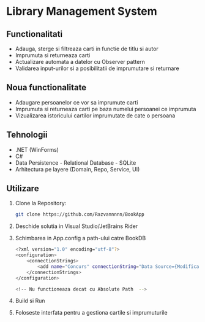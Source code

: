 # Library Management System

## Functionalitati

- Adauga, sterge si filtreaza carti in functie de titlu si autor
- Imprumuta si returneaza carti
- Actualizare automata a datelor cu Observer pattern
- Validarea input-urilor si a posibilitatii de imprumutare si returnare

## Noua functionalitate

- Adaugare persoanelor ce vor sa imprumute carti
- Imprumuta si returneaza carti pe baza numelui persoanei ce imprumuta
- Vizualizarea istoricului cartilor imprumutate de cate o persoana

## Tehnologii

- .NET (WinForms)
- C#
- Data Persistence - Relational Database - SQLite
- Arhitectura pe layere (Domain, Repo, Service, UI)

## Utilizare

1. Clone la Repository:
   ```bash
   git clone https://github.com/Razvannnnn/BookApp
   ```
2. Deschide solutia in Visual Studio/JetBrains Rider
3. Schimbarea in App.config a path-ului catre BookDB

   ```bash
   <?xml version="1.0" encoding="utf-8"?>
   <configuration>
       <connectionStrings>
           <add name="Concurs" connectionString="Data Source={Modifica AICI}Data\BookDB;Version=3;Timeout=30;" providerName="System.Data.SQLite" />
       </connectionStrings>
   </configuration>

   <!-- Nu functioneaza decat cu Absolute Path  -->
   ```

4. Build si Run
5. Foloseste interfata pentru a gestiona cartile si imprumuturile
